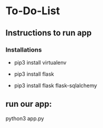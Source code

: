 # To-Do-List

## Instructions to run app 

### Installations

- pip3 install virtualenv

 - pip3 install flask

 - pip3 install flask flask-sqlalchemy


## run our app:

  python3 app.py
